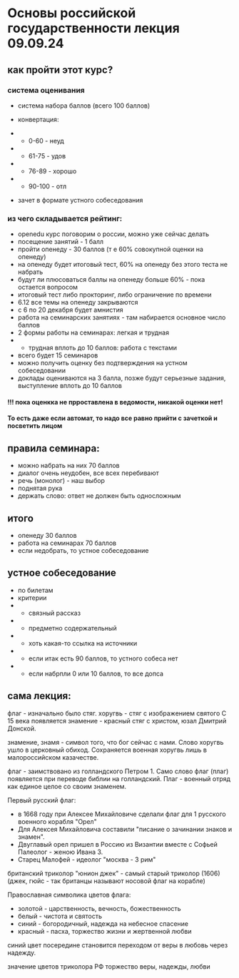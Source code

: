 # Основы российской государственности лекция 09.09.24

## как пройти этот курс?
### система оценивания
- система набора баллов (всего 100 баллов)
- конвертация:
- - 0-60 - неуд
- - 61-75 - удов
- - 76-89 - хорошо
- - 90-100 - отл

- зачет в формате устного собеседования
### из чего складывается рейтинг:
- openedu курс поговорим о россии, можно уже сейчас делать
- посещение занятий - 1 балл
- пройти опенеду - 30 баллов (т е 60% совокупной оценки на опенеду)
- на опенеду будет итоговый тест, 60% на опенеду без этого теста не набрать
- будут ли плюсоваться баллы на опенеду больше 60% - пока остается вопросом
- итоговый тест либо прокторинг, либо ограничение по времени
- 6.12 все темы на опенеду закрываются
- с 6 по 20 декабря будет амнистия
- работа на семинарских занятиях - там набирается основное число баллов
- 2 формы работы на семинарах: легкая и трудная
- - трудная вплоть до 10 баллов: работа с текстами
- всего будет 15 семинаров
- можно получить оценку без подтверждения на устном собеседовании 
- доклады оцениваются на 3 балла, позже будут серьезные задания, выступление вплоть до 10 баллов


#### !!! пока оценкка не прроставлена в ведомости, никакой оценки нет!
#### То есть даже если автомат, то надо все равно прийти с зачеткой и посветить лицом


## правила семинара:
- можно набрать на них 70 баллов
- диалог очень неудобен, все всех перебивают
- речь (монолог) - наш выбор
- поднятая рука
- держать слово: ответ не должен быть односложным


## итого
- опенеду 30 баллов
- работа на семинарах 70 баллов
- если недобрать, то устное собеседование

## устное собеседование 
- по билетам
- критерии
- - связный рассказ
- - предметно содержательный
- - хоть какая-то ссылка на источники
- - если итак есть 90 баллов, то устного собеса нет
- - если набрпли 0 или 10 баллов, то все допса


## сама лекция:
флаг - изначально было стяг. 
хоругвь - стяг с изображением святого
С 15 века появляется знамение - красный стяг с христом, юзал Дмитрий Донской.

знамение, знамя - символ того, что бог сейчас с нами. Слово хоругвь ушло в церковный обиход. Сохраняется военная хоругвь лишь в малороссийском казачестве.

флаг - заимствовано из голландского Петром 1. Само слово флаг (плаг) появляется при переводе библии на голландский. Плаг - военный отряд как единое целое со своим знаменем.

Первый русский флаг:
- в 1668 году при Алексее Михайловиче сделали флаг для 1 русского военного корабля "Орел"
- Для Алексея Михайловича составили "писание о зачинании знаков и знамен".
- Двуглавый орел пришел в Россию из Византии вместе с Софьей Палеолог - женою Ивана 3.
- Старец Малофей - идеолог "москва - 3 рим"

британский триколор "юнион джек" - самый старый триколор (1606)
(джек, гюйс - так британцы называют носовой флаг на корабле)

Православная символика цветов флага:
- золотой - царственность, вечность, божественность
- белый - чистота и святость
- синий - богородичный, надежда на небесное спасение
- красный - пасха, торжество жизни и жертвенной любви

синий цвет посередине становится переходом от веры в любовь через надежду.

значение цветов триколора РФ
торжество веры, надежды, любви




